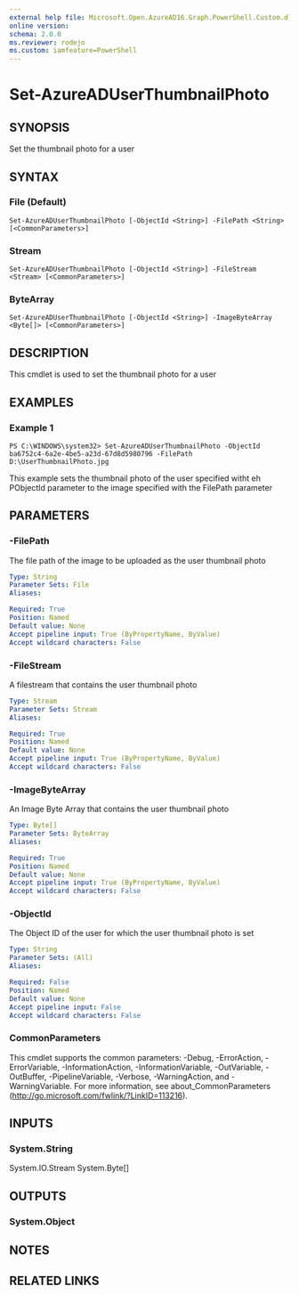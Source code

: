 ```yaml
---
external help file: Microsoft.Open.AzureAD16.Graph.PowerShell.Custom.dll-Help.xml
online version: 
schema: 2.0.0
ms.reviewer: rodejo
ms.custom: iamfeature=PowerShell
---
```


# Set-AzureADUserThumbnailPhoto

## SYNOPSIS
Set the thumbnail photo for a user

## SYNTAX

### File (Default)
```
Set-AzureADUserThumbnailPhoto [-ObjectId <String>] -FilePath <String> [<CommonParameters>]
```

### Stream
```
Set-AzureADUserThumbnailPhoto [-ObjectId <String>] -FileStream <Stream> [<CommonParameters>]
```

### ByteArray
```
Set-AzureADUserThumbnailPhoto [-ObjectId <String>] -ImageByteArray <Byte[]> [<CommonParameters>]
```

## DESCRIPTION
This cmdlet is used to set the thumbnail photo for a user

## EXAMPLES

### Example 1
```
PS C:\WINDOWS\system32> Set-AzureADUserThumbnailPhoto -ObjectId ba6752c4-6a2e-4be5-a23d-67d8d5980796 -FilePath D:\UserThumbnailPhoto.jpg
```

This example sets the thumbnail photo of the user specified witht eh PObjectId parameter to the image specified with the FilePath parameter

## PARAMETERS

### -FilePath
The file path of the image to be uploaded as the user thumbnail photo

```yaml
Type: String
Parameter Sets: File
Aliases: 

Required: True
Position: Named
Default value: None
Accept pipeline input: True (ByPropertyName, ByValue)
Accept wildcard characters: False
```

### -FileStream
A filestream that contains the user thumbnail photo
```yaml
Type: Stream
Parameter Sets: Stream
Aliases: 

Required: True
Position: Named
Default value: None
Accept pipeline input: True (ByPropertyName, ByValue)
Accept wildcard characters: False
```

### -ImageByteArray
An Image Byte Array that contains the user thumbnail photo

```yaml
Type: Byte[]
Parameter Sets: ByteArray
Aliases: 

Required: True
Position: Named
Default value: None
Accept pipeline input: True (ByPropertyName, ByValue)
Accept wildcard characters: False
```

### -ObjectId
The Object ID of the user for which the user thumbnail photo is set

```yaml
Type: String
Parameter Sets: (All)
Aliases: 

Required: False
Position: Named
Default value: None
Accept pipeline input: False
Accept wildcard characters: False
```

### CommonParameters
This cmdlet supports the common parameters: -Debug, -ErrorAction, -ErrorVariable, -InformationAction, -InformationVariable, -OutVariable, -OutBuffer, -PipelineVariable, -Verbose, -WarningAction, and -WarningVariable. For more information, see about_CommonParameters (http://go.microsoft.com/fwlink/?LinkID=113216).

## INPUTS

### System.String
System.IO.Stream
System.Byte[]

## OUTPUTS

### System.Object

## NOTES

## RELATED LINKS

